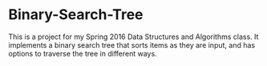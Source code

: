 # Binary-Search-Tree
This is a project for my Spring 2016 Data Structures and Algorithms class. It implements a binary search tree that sorts items as they are input, and has options to traverse the tree in different ways.
